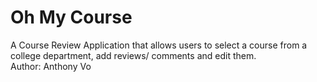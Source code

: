 # Oh My Course
A Course Review Application that allows users to select a course from a college department, add reviews/ comments and edit them.
</br>
Author: Anthony Vo


